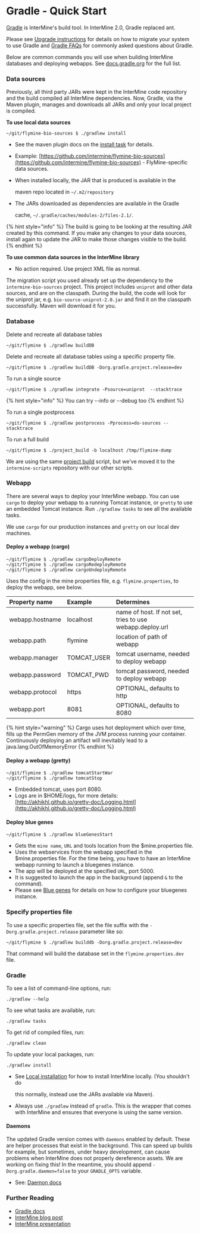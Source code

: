 # Gradle - Quick Start

[Gradle](https://gradle.org) is InterMine's build tool. In InterMine 2.0, Gradle replaced ant.

Please see [Upgrade instructions](../../../intermine/upgrade.md) for details on how to migrate your system to use Gradle and [Gradle FAQs](faqs.md) for commonly asked questions about Gradle.

Below are common commands you will use when building InterMine databases and deploying webapps. See [docs.gradle.org](https://docs.gradle.org/current/userguide/command_line_interface.html) for the full list.

### Data sources

Previously, all third party JARs were kept in the InterMine code repository and the build compiled all InterMine dependencies. Now, Gradle, via the Maven plugin, manages and downloads all JARs and only your local project is compiled.

**To use local data sources**

```text
~/git/flymine-bio-sources $ ./gradlew install
```

* See the maven plugin docs on the [install task](https://docs.gradle.org/current/userguide/maven_plugin.html) for details.
* Example: [https://github.com/intermine/flymine-bio-sources](https://github.com/intermine/flymine-bio-sources) - FlyMine-specific data sources.
* When installed locally, the JAR that is produced is available in the

  maven repo located in `~/.m2/repository`

* The JARs downloaded as dependencies are available in the Gradle

  cache, `~/.gradle/caches/modules-2/files-2.1/`.

{% hint style="info" %}
The build is going to be looking at the resulting JAR created by this command. If you make any changes to your data sources, install again to update the JAR to make those changes visible to the build.
{% endhint %}

**To use common data sources in the InterMine library**

* No action required. Use project XML file as normal.

The migration script you used already set up the dependency to the `intermine-bio-sources` project. This project includes `uniprot` and other data sources, and are on the classpath. During the build, the code will look for the uniprot jar, e.g. `bio-source-uniprot-2.0.jar` and find it on the classpath successfully. Maven will download it for you.

### Database

Delete and recreate all database tables

```text
~/git/flymine $ ./gradlew buildDB
```

Delete and recreate all database tables using a specific property file.

```text
~/git/flymine $ ./gradlew buildDB -Dorg.gradle.project.release=dev
```

To run a single source

```text
~/git/flymine $ ./gradlew integrate -Psource=uniprot  --stacktrace
```

{% hint style="info" %}
You can try --info or --debug too
{% endhint %}

To run a single postprocess

```text
~/git/flymine $ ./gradlew postprocess -Pprocess=do-sources --stacktrace
```

To run a full build

```text
~/git/flymine $ ./project_build -b localhost /tmp/flymine-dump
```

We are using the same [project build](https://github.com/intermine/intermine-scripts/blob/master/project_build) script, but we've moved it to the `intermine-scripts` repository with our other scripts.

### Webapp

There are several ways to deploy your InterMine webapp. You can use `cargo` to deploy your webapp to a running Tomcat instance, or `gretty` to use an embedded Tomcat instance. Run `./gradlew tasks` to see all the available tasks.

We use `cargo` for our production instances and `gretty` on our local dev machines.

#### Deploy a webapp \(cargo\)

```text
~/git/flymine $ ./gradlew cargoDeployRemote
~/git/flymine $ ./gradlew cargoRedeployRemote
~/git/flymine $ ./gradlew cargoUndeployRemote
```

Uses the config in the mine properties file, e.g. `flymine.properties`, to deploy the webapp, see below.

| Property name | Example | Determines |
| :--- | :--- | :--- |
| webapp.hostname | localhost | name of host. If not set, tries to use webapp.deploy.url |
| webapp.path | flymine | location of path of webapp |
| webapp.manager | TOMCAT\_USER | tomcat username, needed to deploy webapp |
| webapp.password | TOMCAT\_PWD | tomcat password, needed to deploy webapp |
| webapp.protocol | https | OPTIONAL, defaults to http |
| webapp.port | 8081 | OPTIONAL, defaults to 8080 |

{% hint style="warning" %}
Cargo uses hot deployment which over time, fills up the PermGen memory of the JVM process running your container. Continuously deploying an artifact will inevitably lead to a java.lang.OutOfMemoryError
{% endhint %}

#### Deploy a webapp \(gretty\)

```text
~/git/flymine $ ./gradlew tomcatStartWar
~/git/flymine $ ./gradlew tomcatStop
```

* Embedded tomcat, uses port 8080.
* Logs are in $HOME/logs, for more details: [http://akhikhl.github.io/gretty-doc/Logging.html](http://akhikhl.github.io/gretty-doc/Logging.html)

#### Deploy blue genes

```text
~/git/flymine $ ./gradlew blueGenesStart
```

* Gets the `mine name`, `URL` and tools location from the $mine.properties file.
* Uses the webservices from the webapp specified in the $mine.properties file. For the time being, you have to have an InterMine webapp running to launch a bluegenes instance.
* The app will be deployed at the specified `URL`, port 5000.
* It is suggested to launch the app in the background \(append `&` to the command\).
* Please see [Blue genes](../../../webapp/blue-genes/index.md) for details on how to configure your bluegenes instance.

### Specify properties file

To use a specific properties file, set the file suffix with the `-Dorg.gradle.project.release` parameter like so:

```text
~/git/flymine $ ./gradlew builddb -Dorg.gradle.project.release=dev
```

That command will build the database set in the `flymine.properties.dev` file.

### Gradle

To see a list of command-line options, run:

```text
./gradlew --help
```

To see what tasks are available, run:

```text
./gradlew tasks
```

To get rid of compiled files, run:

```text
./gradlew clean
```

To update your local packages, run:

```text
./gradlew install
```

* See [Local installation](../git.md) for how to install InterMine locally. \(You shouldn't do

  this normally, instead use the JARs available via Maven\).

* Always use `./gradlew` instead of `gradle`. This is the wrapper that comes with InterMine and ensures that everyone is using the same version.

#### Daemons

The updated Gradle version comes with `daemons` enabled by default. These are helper processes that exist in the background. This can speed up builds for example, but sometimes, under heavy development, can cause problems when InterMine does not properly dereference assets. We are working on fixing this! In the meantime, you should append `-Dorg.gradle.daemon=false` to your `GRADLE_OPTS` variable.

* See: [Daemon docs](https://docs.gradle.org/current/userguide/gradle_daemon.html)

### Further Reading

* [Gradle docs](https://docs.gradle.org/current/userguide/command_line_interface.html)
* [InterMine blog post](https://intermineorg.wordpress.com/2017/09/13/intermine-2-0-gradle/)
* [InterMine presentation](https://docs.google.com/presentation/d/1mgcC7TSieHa4JdYzxYUVspftKO8rDpFN0X9JaKQXkDM/edit)

